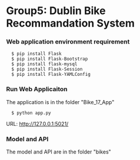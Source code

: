 # Group5: Dublin Bike Recommandation System

### Web application environment requirement
```
  $ pip install Flask
  $ pip install Flask-Bootstrap
  $ pip install flask-mysql
  $ pip install Flask-Session
  $ pip install Flask-YAMLConfig
  ```
### Run Web Applicaiton

The application is in the folder "Bike_17_App" 
```
  $ python app.py
  ```
URL: http://127.0.0.1:5021/

### Model and API
The model and API are in the folder "bikes"
